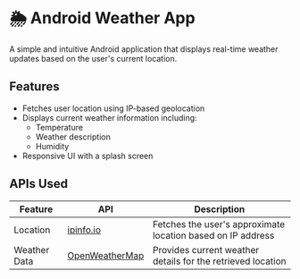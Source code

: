 # 🌦️ Android Weather App

A simple and intuitive Android application that displays real-time weather updates based on the user's current location.

## Features

- Fetches user location using IP-based geolocation
- Displays current weather information including:
  - Temperature
  - Weather description
  - Humidity
- Responsive UI with a splash screen

## APIs Used

| Feature      | API                                             | Description                                                              |
|--------------|--------------------------------------------------|--------------------------------------------------------------------------|
| Location     | [ipinfo.io](https://ipinfo.io)                  | Fetches the user's approximate location based on IP address              |
| Weather Data | [OpenWeatherMap](https://openweathermap.org)   | Provides current weather details for the retrieved location              |
